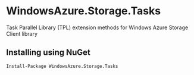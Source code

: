 # WindowsAzure.Storage.Tasks

Task Parallel Library (TPL) extension methods for Windows Azure Storage Client library

## Installing using NuGet

```
Install-Package WindowsAzure.Storage.Tasks
```
